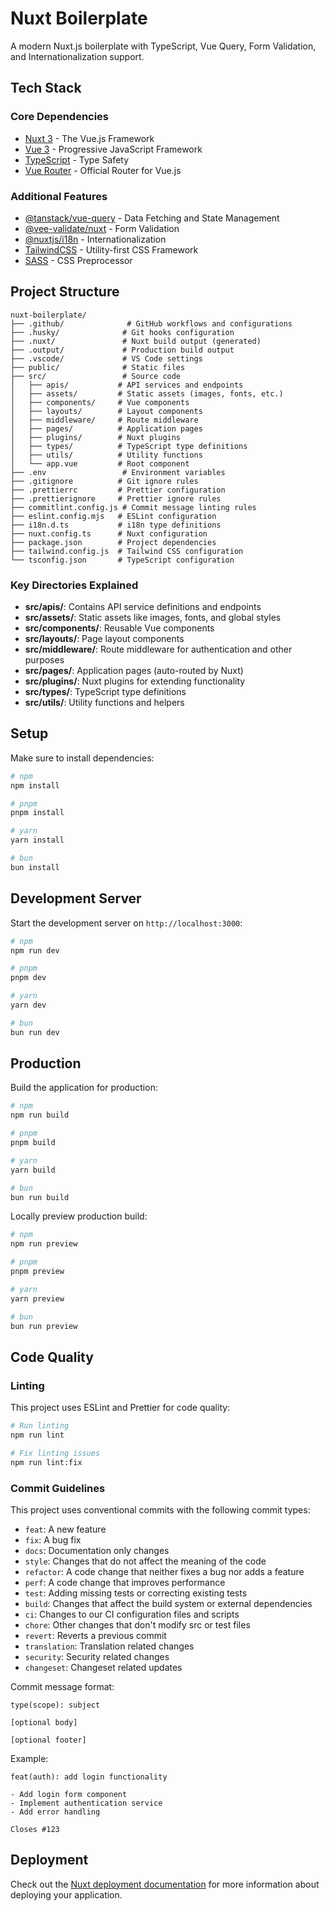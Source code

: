 # Nuxt Boilerplate

A modern Nuxt.js boilerplate with TypeScript, Vue Query, Form Validation, and Internationalization support.

## Tech Stack

### Core Dependencies

- [Nuxt 3](https://nuxt.com/) - The Vue.js Framework
- [Vue 3](https://vuejs.org/) - Progressive JavaScript Framework
- [TypeScript](https://www.typescriptlang.org/) - Type Safety
- [Vue Router](https://router.vuejs.org/) - Official Router for Vue.js

### Additional Features

- [@tanstack/vue-query](https://tanstack.com/query/latest) - Data Fetching and State Management
- [@vee-validate/nuxt](https://vee-validate.logaretm.com/v4/) - Form Validation
- [@nuxtjs/i18n](https://i18n.nuxtjs.org/) - Internationalization
- [TailwindCSS](https://tailwindcss.com/) - Utility-first CSS Framework
- [SASS](https://sass-lang.com/) - CSS Preprocessor

## Project Structure

```
nuxt-boilerplate/
├── .github/              # GitHub workflows and configurations
├── .husky/              # Git hooks configuration
├── .nuxt/               # Nuxt build output (generated)
├── .output/             # Production build output
├── .vscode/             # VS Code settings
├── public/              # Static files
├── src/                 # Source code
│   ├── apis/           # API services and endpoints
│   ├── assets/         # Static assets (images, fonts, etc.)
│   ├── components/     # Vue components
│   ├── layouts/        # Layout components
│   ├── middleware/     # Route middleware
│   ├── pages/          # Application pages
│   ├── plugins/        # Nuxt plugins
│   ├── types/          # TypeScript type definitions
│   ├── utils/          # Utility functions
│   └── app.vue         # Root component
├── .env                 # Environment variables
├── .gitignore          # Git ignore rules
├── .prettierrc         # Prettier configuration
├── .prettierignore     # Prettier ignore rules
├── commitlint.config.js # Commit message linting rules
├── eslint.config.mjs   # ESLint configuration
├── i18n.d.ts           # i18n type definitions
├── nuxt.config.ts      # Nuxt configuration
├── package.json        # Project dependencies
├── tailwind.config.js  # Tailwind CSS configuration
└── tsconfig.json       # TypeScript configuration
```

### Key Directories Explained

- **src/apis/**: Contains API service definitions and endpoints
- **src/assets/**: Static assets like images, fonts, and global styles
- **src/components/**: Reusable Vue components
- **src/layouts/**: Page layout components
- **src/middleware/**: Route middleware for authentication and other purposes
- **src/pages/**: Application pages (auto-routed by Nuxt)
- **src/plugins/**: Nuxt plugins for extending functionality
- **src/types/**: TypeScript type definitions
- **src/utils/**: Utility functions and helpers

## Setup

Make sure to install dependencies:

```bash
# npm
npm install

# pnpm
pnpm install

# yarn
yarn install

# bun
bun install
```

## Development Server

Start the development server on `http://localhost:3000`:

```bash
# npm
npm run dev

# pnpm
pnpm dev

# yarn
yarn dev

# bun
bun run dev
```

## Production

Build the application for production:

```bash
# npm
npm run build

# pnpm
pnpm build

# yarn
yarn build

# bun
bun run build
```

Locally preview production build:

```bash
# npm
npm run preview

# pnpm
pnpm preview

# yarn
yarn preview

# bun
bun run preview
```

## Code Quality

### Linting

This project uses ESLint and Prettier for code quality:

```bash
# Run linting
npm run lint

# Fix linting issues
npm run lint:fix
```

### Commit Guidelines

This project uses conventional commits with the following commit types:

- `feat`: A new feature
- `fix`: A bug fix
- `docs`: Documentation only changes
- `style`: Changes that do not affect the meaning of the code
- `refactor`: A code change that neither fixes a bug nor adds a feature
- `perf`: A code change that improves performance
- `test`: Adding missing tests or correcting existing tests
- `build`: Changes that affect the build system or external dependencies
- `ci`: Changes to our CI configuration files and scripts
- `chore`: Other changes that don't modify src or test files
- `revert`: Reverts a previous commit
- `translation`: Translation related changes
- `security`: Security related changes
- `changeset`: Changeset related updates

Commit message format:

```
type(scope): subject

[optional body]

[optional footer]
```

Example:

```
feat(auth): add login functionality

- Add login form component
- Implement authentication service
- Add error handling

Closes #123
```

## Deployment

Check out the [Nuxt deployment documentation](https://nuxt.com/docs/getting-started/deployment) for more information about deploying your application.
